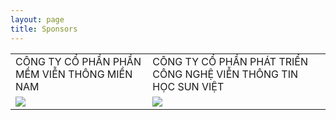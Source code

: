```yaml
---
layout: page
title: Sponsors
---
```


<table class="sponsors" border="0" cellpadding="0" cellspacing="0" align="center" valign="center">
    <tr>
        <td>
            CÔNG TY CỔ PHẦN PHẦN MỀM VIỄN THÔNG MIỀN NAM
        </td>
        <td>
            CÔNG TY CỔ PHẦN PHÁT TRIỂN CÔNG NGHỆ VIỄN THÔNG TIN HỌC SUN VIỆT
        </td>
    </tr>
    <tr>
        <td>
            <a href="https://southtelecom.vn/" target="_blank"><img src="https://southtelecom.vn/wp-content/uploads/2013/06/logo.png"></a>
        </td>
        <td>
            <a href="http://svtech.com.vn/" target="_blank"><img src="http://www.svtech.com.vn/data/image/Hinhtrinh/SEO/SVtech_logo_tagline-01.jpg"></a>
        </td>
    </tr>
</table>